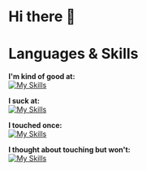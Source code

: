 # Hi there 🐶

# Languages & Skills 

**I'm kind of good at:** <br>
[![My Skills](https://skillicons.dev/icons?i=js,html,css,godot,python,unity,cs)](https://skillicons.dev)

**I suck at:** <br>
[![My Skills](https://skillicons.dev/icons?i=rust,blender,ps,react,flask)](https://skillicons.dev)


**I touched once:** <br>
[![My Skills](https://skillicons.dev/icons?i=c,cpp)](https://skillicons.dev)

**I thought about touching but won't:**<br>
[![My Skills](https://skillicons.dev/icons?i=java)](https://skillicons.dev)
<!--
**stumpynub/stumpynub** is a ✨ _special_ ✨ repository because its `README.md` (this file) appears on your GitHub profile.

Here are some ideas to get you started:

- 🔭 I’m currently working on ...
- 🌱 I’m currently learning ...
- 👯 I’m looking to collaborate on ...
- 🤔 I’m looking for help with ...
- 💬 Ask me about ...
- 📫 How to reach me: ...
- 😄 Pronouns: ...
- ⚡ Fun fact: ...
-->
